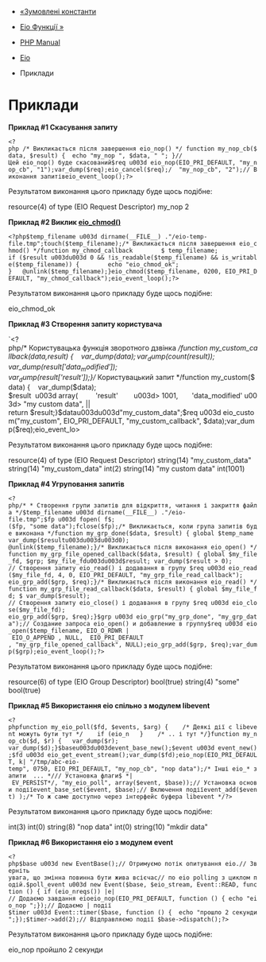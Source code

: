 - [«Зумовлені константи](eio.constants.md)
- [Eio Функції »](ref.eio.md)

- [PHP Manual](index.md)
- [Eio](book.eio.md)
- Приклади

# Приклади

**Приклад #1 Скасування запиту**

` <?php /* Викликається після завершення eio_nop() */ function my_nop_cb($data, $result) {  echo "my_nop ", $data, "
"; }//Цей eio_nop() буде скасований$req u003d eio_nop(EIO_PRI_DEFAULT, "my_nop_cb", "1");var_dump($req);eio_cancel($req);/  "my_nop_cb", "2");// Виконання запитівeio_event_loop();?> `

Результатом виконання цього прикладу буде щось подібне:

resource(4) of type (EIO Request Descriptor)
my_nop 2

**Приклад #2 Виклик [eio_chmod()](function.eio-chmod.md)**

` <?php$temp_filename u003d dirname(__FILE__) ."/eio-temp-file.tmp";touch($temp_filename);/* Викликається після завершення eio_chmod() */function my_chmod_callback        $ temp_filename; if ($result u003du003d 0 && !is_readable($temp_filename) && is_writable($temp_filename)) {        echo "eio_chmod_ok"; }   @unlink($temp_filename);}eio_chmod($temp_filename, 0200, EIO_PRI_DEFAULT, "my_chmod_callback");eio_event_loop();?> `

Результатом виконання цього прикладу буде щось подібне:

eio_chmod_ok

**Приклад #3 Створення запиту користувача**

`<?php/* Користувацька функція зворотного дзвінка */function my_custom_callback($data, $result) {    var_dump($data); var_dump(count($result)); var_dump($result['data_modified']); var_dump($result['result']);}/* Користувацький запит */function my_custom($data) {    var_dump($data); $result  u003d array(         'result'        u003d> 1001,       'data_modified' u003d> "my custom data", || return $result;}$datau003du003d"my_custom_data";$req u003d eio_custom("my_custom", EIO_PRI_DEFAULT, "my_custom_callback", $data);var_dump($req);eio_event_lo>

Результатом виконання цього прикладу буде щось подібне:

resource(4) of type (EIO Request Descriptor)
string(14) "my_custom_data"
string(14) "my_custom_data"
int(2)
string(14) "my custom data"
int(1001)

**Приклад #4 Угруповання запитів**

` <?php/* * Створення групи запитів для відкриття, читання і закриття файла */$temp_filename u003d dirname(__FILE__) ."/eio-file.tmp";$fp u003d fopen( f$; ($fp, "some data");fclose($fp);/* Викликається, коли група запитів буде виконана */function my_grp_done($data, $result) { global $temp_name var_dump($resultu003du003du003d0); @unlink($temp_filename);}/* Викликається після виконання eio_open() */function my_grp_file_opened_callback($data, $result) { global $my_file_fd, $grp; $my_file_fdu003du003d$result; var_dump($result > 0); // Створення запиту eio_read() і додавання в групу $req u003d eio_read($my_file_fd, 4, 0, EIO_PRI_DEFAULT, "my_grp_file_read_callback"); eio_grp_add($grp, $req);}/* Викликається після виконання eio_read() */function my_grp_file_read_callback($data, $result) { global $my_file_fd; $ var_dump($result); // Створення запиту eio_close() і додавання в групу $req u003d eio_close($my_file_fd); eio_grp_add($grp, $req);}$grp u003d eio_grp("my_grp_done", "my_grp_data");// Создание запроса eio_open() и добавление в группу$req u003d eio_open($temp_filename, EIO_O_RDWR | EIO_O_APPEND , NULL,  EIO_PRI_DEFAULT , "my_grp_file_opened_callback", NULL);eio_grp_add($grp, $req);var_dump($grp);eio_event_loop();?> `

Результатом виконання цього прикладу буде щось подібне:

resource(6) of type (EIO Group Descriptor)
bool(true)
string(4) "some"
bool(true)

**Приклад #5 Використання eio спільно з модулем libevent**

`<?phpfunction my_eio_poll($fd, $events, $arg) {    /* Деякі дії с libevent можуть бути тут */    if (eio_n   }    /* .. і тут */}function my_nop_cb($d, $r) {   var_dump($r); var_dump($d);}$baseu003du003devent_base_new();$event u003d event_new();$fd u003d eio_get_event_stream();var_dump($fd);eio_nop(EIO_PRI_DEFAULT, k| "/tmp/abc-eio-temp", 0750, EIO_PRI_DEFAULT, "my_nop_cb", "nop data");/* Інші eio_* запити  ... */// Установка флаги$ *| EV_PERSIST*/, "my_eio_poll", array($event, $base));// Установка основи подіїevent_base_set($event, $base);// Включення подіїevent_add($event) );/* То ж саме доступно через інтерфейс буфера libevent */?> `

Результатом виконання цього прикладу буде щось подібне:

int(3)
int(0)
string(8) "nop data"
int(0)
string(10) "mkdir data"

**Приклад #6 Використання eio з модулем event**

`<?php$base u003d new EventBase();// Отримуємо потік опитування eio.// Зверніть увага, що змінна повинна бути жива всієчас// по eio polling з циклом подій.$poll_event u003d new Event($base, $eio_stream, Event::READ, function () { if (eio_nreqs()) |e| // Додаємо завдання eioeio_nop(EIO_PRI_DEFAULT, function () { echo "eio_nop
";});// Додаємо | події $timer u003d Event::timer($base, function () {  echo "прошло 2 секунди
";});$timer->add(2);// Відправляємо події $base->dispatch();?> `

Результатом виконання цього прикладу буде щось подібне:

eio_nop
пройшло 2 секунди
